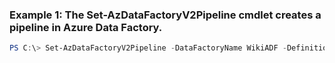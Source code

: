 ### Example 1: The Set-AzDataFactoryV2Pipeline cmdlet creates a pipeline in Azure Data Factory.
```powershell
PS C:\> Set-AzDataFactoryV2Pipeline -DataFactoryName WikiADF -DefinitionFile C:\DPWikisample.json -Force  -Name DPWikisample -ResourceGroupName ADF
```

